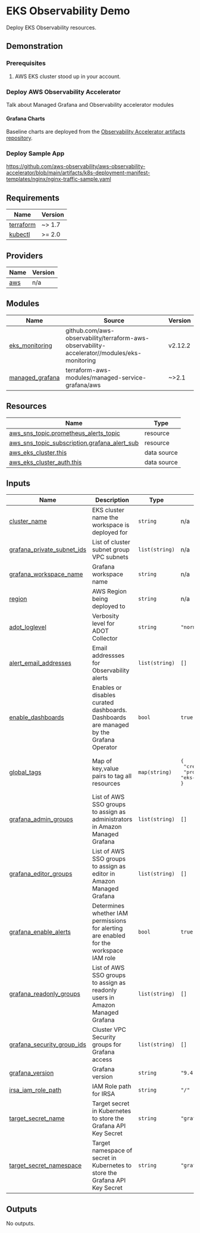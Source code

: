 # EKS Observability Demo

Deploy EKS Observability resources.

## Demonstration

### Prerequisites

1. AWS EKS cluster stood up in your account.

### Deploy AWS Observability Accelerator

Talk about Managed Grafana and Observability accelerator modules

#### Grafana Charts

Baseline charts are deployed from the [Observability Accelerator artifacts repository](https://github.com/aws-observability/aws-observability-accelerator/tree/main/artifacts).

### Deploy Sample App

https://github.com/aws-observability/aws-observability-accelerator/blob/main/artifacts/k8s-deployment-manifest-templates/nginx/nginx-traffic-sample.yaml



<!-- BEGIN_TF_DOCS -->
## Requirements

| Name | Version |
|------|---------|
| <a name="requirement_terraform"></a> [terraform](#requirement\_terraform) | ~> 1.7 |
| <a name="requirement_kubectl"></a> [kubectl](#requirement\_kubectl) | >= 2.0 |

## Providers

| Name | Version |
|------|---------|
| <a name="provider_aws"></a> [aws](#provider\_aws) | n/a |

## Modules

| Name | Source | Version |
|------|--------|---------|
| <a name="module_eks_monitoring"></a> [eks\_monitoring](#module\_eks\_monitoring) | github.com/aws-observability/terraform-aws-observability-accelerator//modules/eks-monitoring | v2.12.2 |
| <a name="module_managed_grafana"></a> [managed\_grafana](#module\_managed\_grafana) | terraform-aws-modules/managed-service-grafana/aws | ~>2.1 |

## Resources

| Name | Type |
|------|------|
| [aws_sns_topic.prometheus_alerts_topic](https://registry.terraform.io/providers/hashicorp/aws/latest/docs/resources/sns_topic) | resource |
| [aws_sns_topic_subscription.grafana_alert_sub](https://registry.terraform.io/providers/hashicorp/aws/latest/docs/resources/sns_topic_subscription) | resource |
| [aws_eks_cluster.this](https://registry.terraform.io/providers/hashicorp/aws/latest/docs/data-sources/eks_cluster) | data source |
| [aws_eks_cluster_auth.this](https://registry.terraform.io/providers/hashicorp/aws/latest/docs/data-sources/eks_cluster_auth) | data source |

## Inputs

| Name | Description | Type | Default | Required |
|------|-------------|------|---------|:--------:|
| <a name="input_cluster_name"></a> [cluster\_name](#input\_cluster\_name) | EKS cluster name the workspace is deployed for | `string` | n/a | yes |
| <a name="input_grafana_private_subnet_ids"></a> [grafana\_private\_subnet\_ids](#input\_grafana\_private\_subnet\_ids) | List of cluster subnet group VPC subnets | `list(string)` | n/a | yes |
| <a name="input_grafana_workspace_name"></a> [grafana\_workspace\_name](#input\_grafana\_workspace\_name) | Grafana workspace name | `string` | n/a | yes |
| <a name="input_region"></a> [region](#input\_region) | AWS Region being deployed to | `string` | n/a | yes |
| <a name="input_adot_loglevel"></a> [adot\_loglevel](#input\_adot\_loglevel) | Verbosity level for ADOT Collector | `string` | `"normal"` | no |
| <a name="input_alert_email_addresses"></a> [alert\_email\_addresses](#input\_alert\_email\_addresses) | Email addressses for Observability alerts | `list(string)` | `[]` | no |
| <a name="input_enable_dashboards"></a> [enable\_dashboards](#input\_enable\_dashboards) | Enables or disables curated dashboards. Dashboards are managed by the Grafana Operator | `bool` | `true` | no |
| <a name="input_global_tags"></a> [global\_tags](#input\_global\_tags) | Map of key,value pairs to tag all resources | `map(string)` | <pre>{<br>  "creation-method": "terraform",<br>  "project": "eks-observability-demo"<br>}</pre> | no |
| <a name="input_grafana_admin_groups"></a> [grafana\_admin\_groups](#input\_grafana\_admin\_groups) | List of AWS SSO groups to assign as administrators in Amazon Managed Grafana | `list(string)` | `[]` | no |
| <a name="input_grafana_editor_groups"></a> [grafana\_editor\_groups](#input\_grafana\_editor\_groups) | List of AWS SSO groups to assign as editor in Amazon Managed Grafana | `list(string)` | `[]` | no |
| <a name="input_grafana_enable_alerts"></a> [grafana\_enable\_alerts](#input\_grafana\_enable\_alerts) | Determines whether IAM permissions for alerting are enabled for the workspace IAM role | `bool` | `true` | no |
| <a name="input_grafana_readonly_groups"></a> [grafana\_readonly\_groups](#input\_grafana\_readonly\_groups) | List of AWS SSO groups to assign as readonly users in Amazon Managed Grafana | `list(string)` | `[]` | no |
| <a name="input_grafana_security_group_ids"></a> [grafana\_security\_group\_ids](#input\_grafana\_security\_group\_ids) | Cluster VPC Security groups for Grafana access | `list(string)` | `[]` | no |
| <a name="input_grafana_version"></a> [grafana\_version](#input\_grafana\_version) | Grafana version | `string` | `"9.4"` | no |
| <a name="input_irsa_iam_role_path"></a> [irsa\_iam\_role\_path](#input\_irsa\_iam\_role\_path) | IAM Role path for IRSA | `string` | `"/"` | no |
| <a name="input_target_secret_name"></a> [target\_secret\_name](#input\_target\_secret\_name) | Target secret in Kubernetes to store the Grafana API Key Secret | `string` | `"grafana-admin-credentials"` | no |
| <a name="input_target_secret_namespace"></a> [target\_secret\_namespace](#input\_target\_secret\_namespace) | Target namespace of secret in Kubernetes to store the Grafana API Key Secret | `string` | `"grafana-operator"` | no |

## Outputs

No outputs.
<!-- END_TF_DOCS -->
